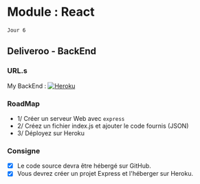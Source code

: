 # Module : React

`Jour 6`

## Deliveroo - BackEnd

### URL.s

My BackEnd : [![Heroku](https://img.shields.io/badge/Heroku-%23430098.svg?style=flat&logo=heroku&logoColor=white)](https://react-j6-deliveroo-backend.herokuapp.com/?app=heroku-badge)

### RoadMap

- 1/ Créer un serveur Web avec `express`
- 2/ Créez un fichier index.js et ajouter le code fournis (JSON)
- 3/ Déployez sur Heroku

### Consigne

- [x] Le code source devra être hébergé sur GitHub.
- [x] Vous devrez créer un projet Express et l'héberger sur Heroku.
